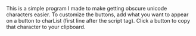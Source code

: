 This is a simple program I made to make getting obscure unicode characters easier.
To customize the buttons, add what you want to appear on a button to charList (first line after the script tag).
Click a button to copy that character to your clipboard.
